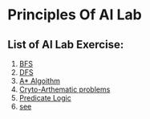 # Principles Of AI Lab

## List of AI Lab Exercise:

1. [BFS](https://github.com/Esai-Keshav/principles-of-ai-lab/blob/main/Programs/BFS(breath).py)
2. [DFS](https://github.com/Esai-Keshav/principles-of-ai-lab/blob/main/Programs/DFS(depth).py)
3. [A* Algoithm](https://github.com/Esai-Keshav/principles-of-ai-lab/blob/main/Programs/A_star.py)
4. [Cryto-Arthematic problems](https://github.com/Esai-Keshav/principles-of-ai-lab/blob/main/Programs/cryto_arthrmatic.py)
5. [Predicate Logic](https://github.com/Esai-Keshav/principles-of-ai-lab/blob/main/Programs/predicate-logic.py)
6. [see](./Programs/A_star.py)
  

